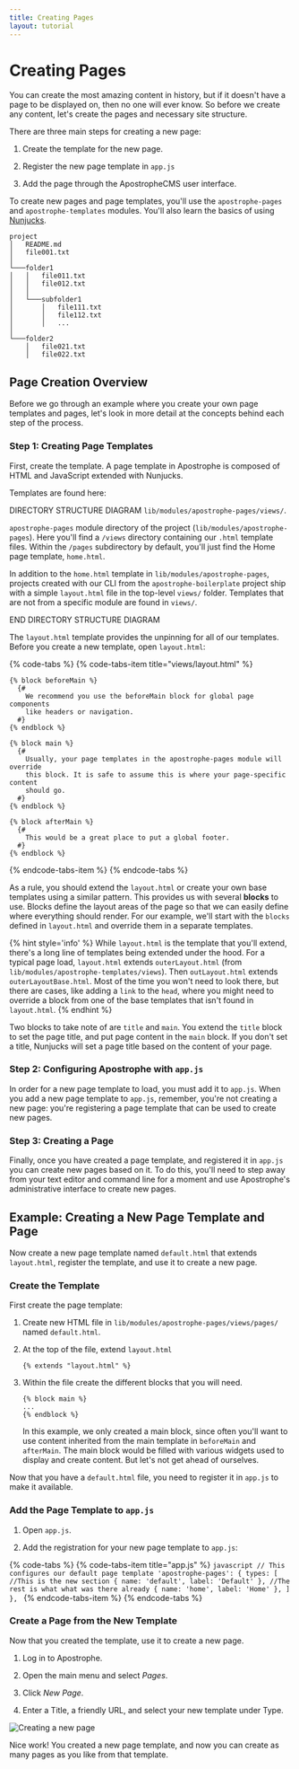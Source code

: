 ```yaml
---
title: Creating Pages
layout: tutorial
---
```


# Creating Pages

You can create the most amazing content in history, but if it doesn't have a page to be displayed on, then no one will ever know. So before we create any content, let's create the pages and necessary site structure.

There are three main steps for creating a new page:

1. Create the template for the new page.

2. Register the new page template in `app.js`

3. Add the page through the ApostropheCMS user interface.

To create new pages and page templates, you'll use the `apostrophe-pages` and `apostrophe-templates` modules. You'll also learn the basics of using [Nunjucks](https://mozilla.github.io/nunjucks/).

```
project
│   README.md
│   file001.txt    
│
└───folder1
│   │   file011.txt
│   │   file012.txt
│   │
│   └───subfolder1
│       │   file111.txt
│       │   file112.txt
│       │   ...
│   
└───folder2
    │   file021.txt
    │   file022.txt
```


## Page Creation Overview

Before we go through an example where you create your own page templates and pages, let's look in more detail at the concepts behind each step of the process.

### Step 1: Creating Page Templates

First, create the template. A page template in Apostrophe is composed of HTML and JavaScript extended with Nunjucks.

Templates are found here: 

DIRECTORY STRUCTURE DIAGRAM
`lib/modules/apostrophe-pages/views/`.

`apostrophe-pages` module directory of the project \(`lib/modules/apostrophe-pages`\). Here you'll find a `/views` directory containing our `.html` template files. Within the `/pages` subdirectory by default, you'll just find the Home page template, `home.html`.

In addition to the `home.html` template in `lib/modules/apostrophe-pages`, projects created with our CLI from the `apostrophe-boilerplate` project ship with a simple `layout.html` file in the top-level `views/` folder. Templates  that are not from a specific module are found in `views/`.

END DIRECTORY STRUCTURE DIAGRAM

The `layout.html` template provides the unpinning for all of our templates. Before you create a new template, open `layout.html`:

{% code-tabs %}
{% code-tabs-item title="views/layout.html" %}
```markup
{% block beforeMain %}
  {#
    We recommend you use the beforeMain block for global page components
    like headers or navigation.
  #}
{% endblock %}

{% block main %}
  {#
    Usually, your page templates in the apostrophe-pages module will override
    this block. It is safe to assume this is where your page-specific content
    should go.
  #}
{% endblock %}

{% block afterMain %}
  {#
    This would be a great place to put a global footer.
  #}
{% endblock %}
```
{% endcode-tabs-item %}
{% endcode-tabs %}

As a rule, you should extend the `layout.html` or create your own base templates using a similar pattern. This provides us with several **blocks** to use. Blocks define the layout areas of the page so that we can easily define where everything should render. For our example, we'll start with the `blocks` defined in `layout.html` and override them in a separate templates.

{% hint style='info' %}
While `layout.html` is the template that you'll extend, there's a long line of templates being extended under the hood. For a typical page load, `layout.html` extends `outerLayout.html` (from `lib/modules/apostrophe-templates/views`). Then `outLayout.html` extends `outerLayoutBase.html`. Most of the time you won't need to look there, but there are cases, like adding a `link` to the `head`, where you might need to override a block from one of the base templates that isn't found in `layout.html`.
{% endhint %}

Two blocks to take note of are `title` and `main`. You extend the `title` block to set the page title, and put page content in the `main` block. If you don't set a title, Nunjucks will set a page title based on the content of your page.

### Step 2: Configuring Apostrophe with `app.js` 

In order for a new page template to load, you must add it to `app.js`. When you add a new page template to `app.js`, remember, you're not creating a new page: you're registering a page template that can be used to create new pages.

### Step 3: Creating a Page

Finally, once you have created a page template, and registered it in `app.js` you can create new pages based on it. To do this, you'll need to step away from your text editor and command line for a moment and use Apostrophe's administrative interface to create new pages.

## Example: Creating a New Page Template and Page 

Now create a new page template named `default.html` that extends `layout.html`, register the template, and use it to create a new page.

### Create the Template

First create the page template:

1. Create new HTML file in `lib/modules/apostrophe-pages/views/pages/` named `default.html`.

2. At the top of the file, extend `layout.html`
    ```markup
    {% extends "layout.html" %}
    ```
3. Within the file create the different blocks that you will need.

    ```markup
    {% block main %}
    ...
    {% endblock %}
    ```

    In this example, we only created a main block, since often you'll want to use content inherited from the main template in `beforeMain` and `afterMain`. The main block would be filled with various widgets used to display and create content. But let's not get ahead of ourselves.

Now that you have a `default.html` file, you need to register it in `app.js` to make it available.
 
### Add the Page Template to `app.js`

1. Open `app.js`.

2. Add the registration for your new page template to `app.js`:

{% code-tabs %}
{% code-tabs-item title="app.js" %}
    ```javascript
        // This configures our default page template
        'apostrophe-pages': {
          types: [
            //This is the new section
            {
              name: 'default',
              label: 'Default'
            },
            //The rest is what what was there already
            {
              name: 'home',
              label: 'Home'
            },
          ]
        },
    ```
{% endcode-tabs-item %}
{% endcode-tabs %}

### Create a Page from the New Template

Now that you created the template, use it to create a new page.

1. Log in to Apostrophe.

2. Open the main menu and select *Pages*.

3. Click *New Page*.

4. Enter a Title, a friendly URL, and select your new template under Type.

![Creating a new page](/.gitbook/assets/create_new_page2.png)


Nice work! You created a new page template, and now you can create as many pages as you like from that template. 
